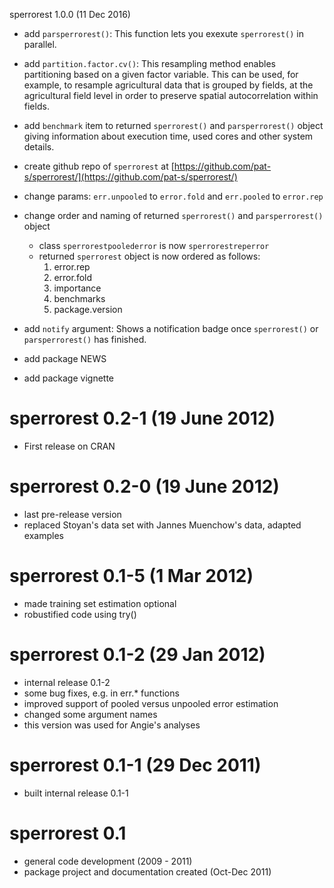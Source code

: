 sperrorest 1.0.0 (11 Dec 2016)

* add `parsperrorest()`: This function lets you exexute `sperrorest()` in parallel. 

* add `partition.factor.cv()`: This resampling method enables partitioning based 
on a given factor variable. This can be used, for example, to resample 
agricultural data that is grouped by fields, at the agricultural field level 
in order to preserve spatial autocorrelation within fields.

* add `benchmark` item to returned `sperrorest()` and `parsperrorest()` object giving information about execution time, used cores and other system details. 

* create github repo of `sperrorest` at 
[https://github.com/pat-s/sperrorest/](https://github.com/pat-s/sperrorest/)

* change params: `err.unpooled` to `error.fold` and `err.pooled` to `error.rep`

* change order and naming of returned `sperrorest()` and `parsperrorest()` object
    - class `sperrorestpoolederror` is now `sperrorestreperror`
    - returned `sperrorest` object is now ordered as follows: 
         1. error.rep
         2. error.fold
         3. importance
         4. benchmarks
         5. package.version  
         
* add `notify` argument: Shows a notification badge once `sperrorest()` or `parsperrorest()` has finished.

* add package NEWS

* add package vignette

# sperrorest 0.2-1 (19 June 2012)

* First release on CRAN

# sperrorest 0.2-0 (19 June 2012)

* last pre-release version
* replaced Stoyan's data set with Jannes Muenchow's data, adapted examples


# sperrorest 0.1-5 (1 Mar 2012)

* made training set estimation optional
* robustified code using try()


# sperrorest 0.1-2 (29 Jan 2012)

* internal release 0.1-2
* some bug fixes, e.g. in err.* functions
* improved support of pooled versus unpooled error estimation
* changed some argument names
* this version was used for Angie's analyses

# sperrorest 0.1-1 (29 Dec 2011)

* built internal release 0.1-1

# sperrorest 0.1

* general code development (2009 - 2011)
* package project and documentation created (Oct-Dec 2011)

